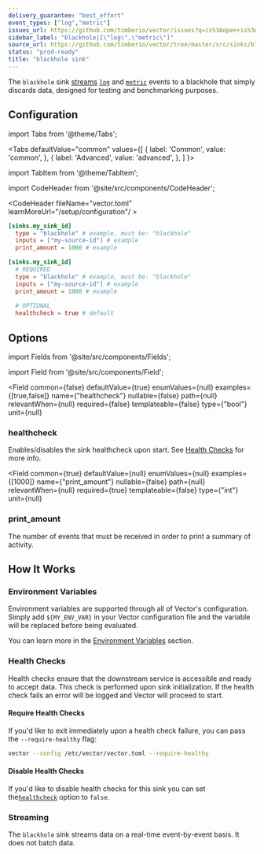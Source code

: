```yaml
---
delivery_guarantee: "best_effort"
event_types: ["log","metric"]
issues_url: https://github.com/timberio/vector/issues?q=is%3Aopen+is%3Aissue+label%3A%22sink%3A+blackhole%22
sidebar_label: "blackhole|[\"log\",\"metric\"]"
source_url: https://github.com/timberio/vector/tree/master/src/sinks/blackhole.rs
status: "prod-ready"
title: "blackhole sink" 
---
```


The `blackhole` sink [streams](#streaming) [`log`][docs.data-model#log] and [`metric`][docs.data-model#metric] events to a blackhole that simply discards data, designed for testing and benchmarking purposes.

## Configuration

import Tabs from '@theme/Tabs';

<Tabs
  defaultValue="common"
  values={[
    { label: 'Common', value: 'common', },
    { label: 'Advanced', value: 'advanced', },
  ]
}>

import TabItem from '@theme/TabItem';

<TabItem value="common">

import CodeHeader from '@site/src/components/CodeHeader';

<CodeHeader fileName="vector.toml" learnMoreUrl="/setup/configuration"/ >

```toml
[sinks.my_sink_id]
  type = "blackhole" # example, must be: "blackhole"
  inputs = ["my-source-id"] # example
  print_amount = 1000 # example
```

</TabItem>
<TabItem value="advanced">

<CodeHeader fileName="vector.toml" learnMoreUrl="/setup/configuration" />

```toml
[sinks.my_sink_id]
  # REQUIRED
  type = "blackhole" # example, must be: "blackhole"
  inputs = ["my-source-id"] # example
  print_amount = 1000 # example
  
  # OPTIONAL
  healthcheck = true # default
```

</TabItem>

</Tabs>

## Options

import Fields from '@site/src/components/Fields';

import Field from '@site/src/components/Field';

<Fields filters={true}>


<Field
  common={false}
  defaultValue={true}
  enumValues={null}
  examples={[true,false]}
  name={"healthcheck"}
  nullable={false}
  path={null}
  relevantWhen={null}
  required={false}
  templateable={false}
  type={"bool"}
  unit={null}
  >

### healthcheck

Enables/disables the sink healthcheck upon start. See [Health Checks](#health-checks) for more info.


</Field>


<Field
  common={true}
  defaultValue={null}
  enumValues={null}
  examples={[1000]}
  name={"print_amount"}
  nullable={false}
  path={null}
  relevantWhen={null}
  required={true}
  templateable={false}
  type={"int"}
  unit={null}
  >

### print_amount

The number of events that must be received in order to print a summary of activity.


</Field>


</Fields>

## How It Works

### Environment Variables

Environment variables are supported through all of Vector's configuration.
Simply add `${MY_ENV_VAR}` in your Vector configuration file and the variable
will be replaced before being evaluated.

You can learn more in the [Environment Variables][docs.configuration#environment-variables]
section.

### Health Checks

Health checks ensure that the downstream service is accessible and ready to
accept data. This check is performed upon sink initialization.
If the health check fails an error will be logged and Vector will proceed to
start.

#### Require Health Checks

If you'd like to exit immediately upon a health check failure, you can
pass the `--require-healthy` flag:

```bash
vector --config /etc/vector/vector.toml --require-healthy
```

#### Disable Health Checks

If you'd like to disable health checks for this sink you can set the[`healthcheck`](#healthcheck) option to `false`.

### Streaming

The `blackhole` sink streams data on a real-time
event-by-event basis. It does not batch data.


[docs.configuration#environment-variables]: /docs/setup/configuration#environment-variables
[docs.data-model#log]: /docs/about/data-model#log
[docs.data-model#metric]: /docs/about/data-model#metric
